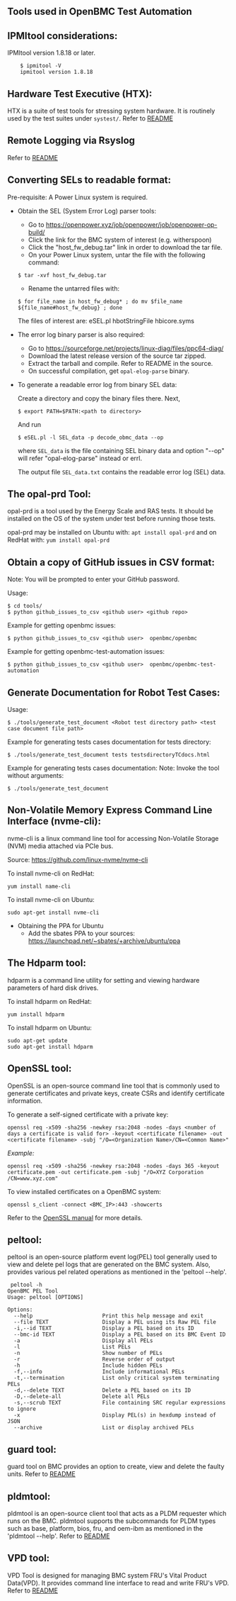## Tools used in OpenBMC Test Automation

## IPMItool considerations:

IPMItool version 1.8.18 or later.

```
    $ ipmitool -V
    ipmitool version 1.8.18
```

## Hardware Test Executive (HTX):

HTX is a suite of test tools for stressing system hardware. It is routinely used
by the test suites under `systest/`. Refer to
[README](https://github.com/open-power/HTX)

## Remote Logging via Rsyslog

Refer to
[README](https://github.com/openbmc/phosphor-logging/blob/master/README.md#remote-logging-via-rsyslog)

## Converting SELs to readable format:

Pre-requisite: A Power Linux system is required.

- Obtain the SEL (System Error Log) parser tools:

  - Go to https://openpower.xyz/job/openpower/job/openpower-op-build/
  - Click the link for the BMC system of interest (e.g. witherspoon)
  - Click the "host_fw_debug.tar" link in order to download the tar file.
  - On your Power Linux system, untar the file with the following command:

  ```
  $ tar -xvf host_fw_debug.tar
  ```

  - Rename the untarred files with:

  ```
  $ for file_name in host_fw_debug* ; do mv $file_name ${file_name#host_fw_debug} ; done
  ```

  The files of interest are: eSEL.pl hbotStringFile hbicore.syms

- The error log binary parser is also required:

  - Go to https://sourceforge.net/projects/linux-diag/files/ppc64-diag/
  - Download the latest release version of the source tar zipped.
  - Extract the tarball and compile. Refer to README in the source.
  - On successful compilation, get `opal-elog-parse` binary.

- To generate a readable error log from binary SEL data:

  Create a directory and copy the binary files there. Next,

  ```
  $ export PATH=$PATH:<path to directory>
  ```

  And run

  ```
  $ eSEL.pl -l SEL_data -p decode_obmc_data --op
  ```

  where `SEL_data` is the file containing SEL binary data and option "--op" will
  refer "opal-elog-parse" instead or errl.

  The output file `SEL_data.txt` contains the readable error log (SEL) data.

## The opal-prd Tool:

opal-prd is a tool used by the Energy Scale and RAS tests. It should be
installed on the OS of the system under test before running those tests.

opal-prd may be installed on Ubuntu with: `apt install opal-prd` and on RedHat
with: `yum install opal-prd`

## Obtain a copy of GitHub issues in CSV format:

Note: You will be prompted to enter your GitHub password.

Usage:

```
$ cd tools/
$ python github_issues_to_csv <github user> <github repo>
```

Example for getting openbmc issues:

```
$ python github_issues_to_csv <github user>  openbmc/openbmc
```

Example for getting openbmc-test-automation issues:

```
$ python github_issues_to_csv <github user>  openbmc/openbmc-test-automation
```

## Generate Documentation for Robot Test Cases:

Usage:

```
$ ./tools/generate_test_document <Robot test directory path> <test case document file path>
```

Example for generating tests cases documentation for tests directory:

```
$ ./tools/generate_test_document tests testsdirectoryTCdocs.html
```

Example for generating tests cases documentation: Note: Invoke the tool without
arguments:

```
$ ./tools/generate_test_document
```

## Non-Volatile Memory Express Command Line Interface (nvme-cli):

nvme-cli is a linux command line tool for accessing Non-Volatile Storage (NVM)
media attached via PCIe bus.

Source: https://github.com/linux-nvme/nvme-cli

To install nvme-cli on RedHat:

```
yum install name-cli
```

To install nvme-cli on Ubuntu:

```
sudo apt-get install nvme-cli
```

- Obtaining the PPA for Ubuntu
  - Add the sbates PPA to your sources:
    https://launchpad.net/~sbates/+archive/ubuntu/ppa

## The Hdparm tool:

hdparm is a command line utility for setting and viewing hardware parameters of
hard disk drives.

To install hdparm on RedHat:

```
yum install hdparm
```

To install hdparm on Ubuntu:

```
sudo apt-get update
sudo apt-get install hdparm
```

## OpenSSL tool:

OpenSSL is an open-source command line tool that is commonly used to generate
certificates and private keys, create CSRs and identify certificate information.

To generate a self-signed certificate with a private key:

```
openssl req -x509 -sha256 -newkey rsa:2048 -nodes -days <number of days a certificate is valid for> -keyout <certificate filename> -out <certificate filename> -subj "/O=<Organization Name>/CN=<Common Name>"
```

_Example:_

```
openssl req -x509 -sha256 -newkey rsa:2048 -nodes -days 365 -keyout certificate.pem -out certificate.pem -subj "/O=XYZ Corporation /CN=www.xyz.com"
```

To view installed certificates on a OpenBMC system:

```
openssl s_client -connect <BMC_IP>:443 -showcerts
```

Refer to the
[OpenSSL manual](https://www.openssl.org/docs/manmaster/man1/req.html) for more
details.

## peltool:

peltool is an open-source platform event log(PEL) tool generally used to view
and delete pel logs that are generated on the BMC system. Also, provides various
pel related operations as mentioned in the 'peltool --help'.

```
 peltool -h
OpenBMC PEL Tool
Usage: peltool [OPTIONS]

Options:
  --help                      Print this help message and exit
  --file TEXT                 Display a PEL using its Raw PEL file
  -i,--id TEXT                Display a PEL based on its ID
  --bmc-id TEXT               Display a PEL based on its BMC Event ID
  -a                          Display all PELs
  -l                          List PELs
  -n                          Show number of PELs
  -r                          Reverse order of output
  -h                          Include hidden PELs
  -f,--info                   Include informational PELs
  -t,--termination            List only critical system terminating PELs
  -d,--delete TEXT            Delete a PEL based on its ID
  -D,--delete-all             Delete all PELs
  -s,--scrub TEXT             File containing SRC regular expressions to ignore
  -x                          Display PEL(s) in hexdump instead of JSON
  --archive                   List or display archived PELs
```

## guard tool:

guard tool on BMC provides an option to create, view and delete the faulty
units. Refer to [README](https://github.com/open-power/guard#readme)

## pldmtool:

pldmtool is an open-source client tool that acts as a PLDM requester which runs
on the BMC. pldmtool supports the subcommands for PLDM types such as base,
platform, bios, fru, and oem-ibm as mentioned in the 'pldmtool --help'. Refer to
[README](https://github.com/openbmc/pldm/tree/master/pldmtool#README.md)

## VPD tool:

VPD Tool is designed for managing BMC system FRU's Vital Product Data(VPD).
It provides command line interface to read and write FRU's VPD. Refer to
[README](https://github.ibm.com/openbmc/openbmc/wiki/VPD-TOOL-HELPER)
